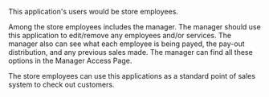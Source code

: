 This application's users would be store employees.

Among the store employees includes the manager. The manager should use this application to edit/remove any employees and/or services. The manager also can see what each employee is being payed, the pay-out distribution, and any previous sales made. The manager can find all these options in the Manager Access Page.

The store employees can use this applications as a standard point of sales system to check out customers.
